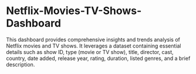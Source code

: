 # Netflix-Movies-TV-Shows-Dashboard
This dashboard provides comprehensive insights and trends analysis of Netflix movies and TV shows. It leverages a dataset containing essential details such as show ID, type (movie or TV show), title, director, cast, country, date added, release year, rating, duration, listed genres, and a brief description.
